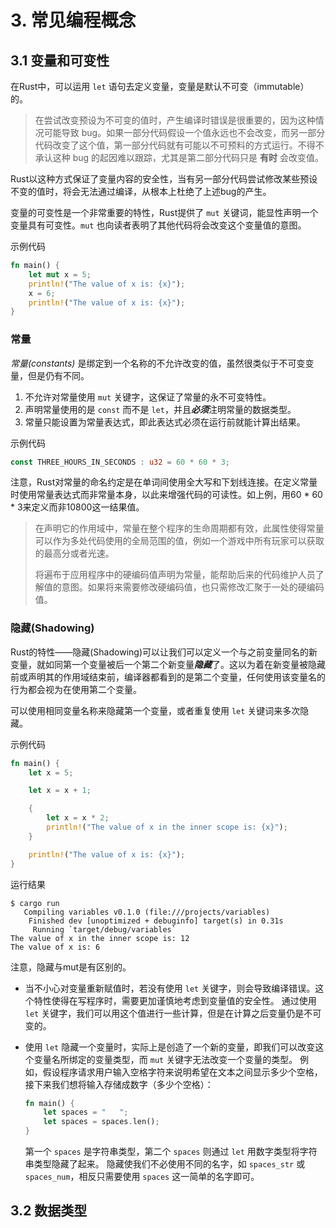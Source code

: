 # 3. 常见编程概念

## 3.1 变量和可变性

在Rust中，可以运用 `let` 语句去定义变量，变量是默认不可变（immutable）的。

> 在尝试改变预设为不可变的值时，产生编译时错误是很重要的，因为这种情况可能导致 bug。如果一部分代码假设一个值永远也不会改变，而另一部分代码改变了这个值，第一部分代码就有可能以不可预料的方式运行。不得不承认这种 bug 的起因难以跟踪，尤其是第二部分代码只是 **有时** 会改变值。

Rust以这种方式保证了变量内容的安全性，当有另一部分代码尝试修改某些预设不变的值时，将会无法通过编译，从根本上杜绝了上述bug的产生。

变量的可变性是一个非常重要的特性，Rust提供了 `mut` 关键词，能显性声明一个变量具有可变性。`mut` 也向读者表明了其他代码将会改变这个变量值的意图。

示例代码
``` rust
fn main() {
    let mut x = 5;
    println!("The value of x is: {x}");
    x = 6;
    println!("The value of x is: {x}");
}
```

### 常量

*常量(constants)* 是绑定到一个名称的不允许改变的值，虽然很类似于不可变变量，但是仍有不同。

1. 不允许对常量使用 `mut` 关键字，这保证了常量的永不可变特性。
2. 声明常量使用的是 `const` 而不是 `let`，并且***必须***注明常量的数据类型。
3. 常量只能设置为常量表达式，即此表达式必须在运行前就能计算出结果。

示例代码
``` rust
const THREE_HOURS_IN_SECONDS : u32 = 60 * 60 * 3;
```

注意，Rust对常量的命名约定是在单词间使用全大写和下划线连接。在定义常量时使用常量表达式而非常量本身，以此来增强代码的可读性。如上例，用60 * 60 * 3来定义而非10800这一结果值。

>在声明它的作用域中，常量在整个程序的生命周期都有效，此属性使得常量可以作为多处代码使用的全局范围的值，例如一个游戏中所有玩家可以获取的最高分或者光速。
>
>将遍布于应用程序中的硬编码值声明为常量，能帮助后来的代码维护人员了解值的意图。如果将来需要修改硬编码值，也只需修改汇聚于一处的硬编码值。

### 隐藏(Shadowing)

Rust的特性——隐藏(Shadowing)可以让我们可以定义一个与之前变量同名的新变量，就如同第一个变量被后一个第二个新变量***隐藏***了。这以为着在新变量被隐藏前或声明其的作用域结束前，编译器都看到的是第二个变量，任何使用该变量名的行为都会视为在使用第二个变量。

可以使用相同变量名称来隐藏第一个变量，或者重复使用 `let` 关键词来多次隐藏。

示例代码
``` rust
fn main() {
    let x = 5;

    let x = x + 1;

    {
        let x = x * 2;
        println!("The value of x in the inner scope is: {x}");
    }

    println!("The value of x is: {x}");
}

```

运行结果
```
$ cargo run
   Compiling variables v0.1.0 (file:///projects/variables)
    Finished dev [unoptimized + debuginfo] target(s) in 0.31s
     Running `target/debug/variables`
The value of x in the inner scope is: 12
The value of x is: 6
```

注意，隐藏与mut是有区别的。

- 当不小心对变量重新赋值时，若没有使用 `let` 关键字，则会导致编译错误。这个特性使得在写程序时，需要更加谨慎地考虑到变量值的安全性。
	通过使用 `let` 关键字，我们可以用这个值进行一些计算，但是在计算之后变量仍是不可变的。

- 使用 `let` 隐藏一个变量时，实际上是创造了一个新的变量，即我们可以改变这个变量名所绑定的变量类型，而 `mut` 关键字无法改变一个变量的类型。
	例如，假设程序请求用户输入空格字符来说明希望在文本之间显示多少个空格，接下来我们想将输入存储成数字（多少个空格）：
	``` rust
	fn main() {
	    let spaces = "   ";
	    let spaces = spaces.len();
	}
	```
	第一个 `spaces` 是字符串类型，第二个 `spaces` 则通过 `let` 用数字类型将字符串类型隐藏了起来。 隐藏使我们不必使用不同的名字，如 `spaces_str` 或 `spaces_num`，相反只需要使用 `spaces` 这一简单的名字即可。


## 3.2 数据类型
